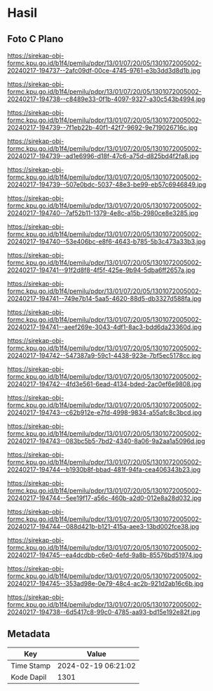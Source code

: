 # Hasil

## Foto C Plano

https://sirekap-obj-formc.kpu.go.id/b1f4/pemilu/pdpr/13/01/07/20/05/1301072005002-20240217-194737--2afc09df-00ce-4745-9761-e3b3dd3d8d1b.jpg

https://sirekap-obj-formc.kpu.go.id/b1f4/pemilu/pdpr/13/01/07/20/05/1301072005002-20240217-194738--c8489e33-0f1b-4097-9327-a30c543b4994.jpg

https://sirekap-obj-formc.kpu.go.id/b1f4/pemilu/pdpr/13/01/07/20/05/1301072005002-20240217-194739--7f1eb22b-40f1-42f7-9692-9e719026716c.jpg

https://sirekap-obj-formc.kpu.go.id/b1f4/pemilu/pdpr/13/01/07/20/05/1301072005002-20240217-194739--ad1e6996-d18f-47c6-a75d-d825bd4f2fa8.jpg

https://sirekap-obj-formc.kpu.go.id/b1f4/pemilu/pdpr/13/01/07/20/05/1301072005002-20240217-194739--507e0bdc-5037-48e3-be99-eb57c6946849.jpg

https://sirekap-obj-formc.kpu.go.id/b1f4/pemilu/pdpr/13/01/07/20/05/1301072005002-20240217-194740--7af52b11-1379-4e8c-a15b-2980ce8e3285.jpg

https://sirekap-obj-formc.kpu.go.id/b1f4/pemilu/pdpr/13/01/07/20/05/1301072005002-20240217-194740--53e406bc-e8f6-4643-b785-5b3c473a33b3.jpg

https://sirekap-obj-formc.kpu.go.id/b1f4/pemilu/pdpr/13/01/07/20/05/1301072005002-20240217-194741--91f2d8f8-4f5f-425e-9b94-5dba6ff2657a.jpg

https://sirekap-obj-formc.kpu.go.id/b1f4/pemilu/pdpr/13/01/07/20/05/1301072005002-20240217-194741--749e7b14-5aa5-4620-88d5-db3327d588fa.jpg

https://sirekap-obj-formc.kpu.go.id/b1f4/pemilu/pdpr/13/01/07/20/05/1301072005002-20240217-194741--aeef269e-3043-4df1-8ac3-bdd6da23360d.jpg

https://sirekap-obj-formc.kpu.go.id/b1f4/pemilu/pdpr/13/01/07/20/05/1301072005002-20240217-194742--547387a9-59c1-4438-923e-7bf5ec5178cc.jpg

https://sirekap-obj-formc.kpu.go.id/b1f4/pemilu/pdpr/13/01/07/20/05/1301072005002-20240217-194742--4fd3e561-6ead-4134-bded-2ac0ef6e9808.jpg

https://sirekap-obj-formc.kpu.go.id/b1f4/pemilu/pdpr/13/01/07/20/05/1301072005002-20240217-194743--c62b912e-e7fd-4998-9834-a55afc8c3bcd.jpg

https://sirekap-obj-formc.kpu.go.id/b1f4/pemilu/pdpr/13/01/07/20/05/1301072005002-20240217-194743--083bc5b5-7bd2-4340-8a06-9a2aa1a5096d.jpg

https://sirekap-obj-formc.kpu.go.id/b1f4/pemilu/pdpr/13/01/07/20/05/1301072005002-20240217-194744--b1930b8f-bbad-481f-94fa-cea406343b23.jpg

https://sirekap-obj-formc.kpu.go.id/b1f4/pemilu/pdpr/13/01/07/20/05/1301072005002-20240217-194744--5ee19f17-a56c-460b-a2d0-012e8a28d032.jpg

https://sirekap-obj-formc.kpu.go.id/b1f4/pemilu/pdpr/13/01/07/20/05/1301072005002-20240217-194744--088d421b-b121-415a-aee3-13bd002fce38.jpg

https://sirekap-obj-formc.kpu.go.id/b1f4/pemilu/pdpr/13/01/07/20/05/1301072005002-20240217-194745--ea4dcdbb-c6e0-4efd-9a8b-85576bd51974.jpg

https://sirekap-obj-formc.kpu.go.id/b1f4/pemilu/pdpr/13/01/07/20/05/1301072005002-20240217-194745--353ad98e-0e79-48c4-ac2b-921d2ab16c6b.jpg

https://sirekap-obj-formc.kpu.go.id/b1f4/pemilu/pdpr/13/01/07/20/05/1301072005002-20240217-194738--6d5417c8-99c0-4785-aa93-bd15e192e82f.jpg


## Metadata

| Key        | Value               |
| ---------- | ------------------- |
| Time Stamp | 2024-02-19 06:21:02 |
| Kode Dapil | 1301                |



